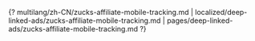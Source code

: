 {? multilang/zh-CN/zucks-affiliate-mobile-tracking.md | localized/deep-linked-ads/zucks-affiliate-mobile-tracking.md | pages/deep-linked-ads/zucks-affiliate-mobile-tracking.md ?}
